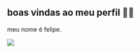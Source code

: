 ## boas vindas ao meu perfil 👨‍🎓

meu nome é felipe.

![](https://media1.tenor.com/m/COM78THbePQAAAAd/neymar.gif)
